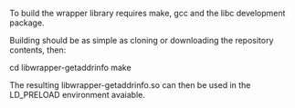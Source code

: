 To build the wrapper library requires make, gcc and the libc development package.

Building should be as simple as cloning or downloading the repository contents, then:

cd libwrapper-getaddrinfo
make

The resulting libwrapper-getaddrinfo.so can then be used in the LD_PRELOAD environment avaiable.
